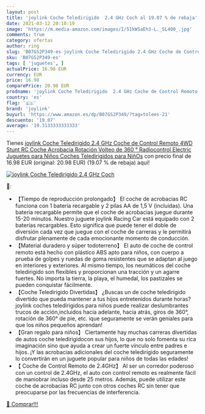 ```yaml
---
layout: post
title: 'joylink Coche Teledirigido  2.4 GHz Coch al 19.07 % de rebaja'
date: 2021-03-12 20:10:19
image: 'https://m.media-amazon.com/images/I/51kWSaEh3-L._SL400_.jpg'
comments: true
category: ofertas
author: ring
slug: 'B07GS2P349-es joylink Coche Teledirigido 2.4 GHz Coche de Control Remoto...'
sku: 'B07GS2P349-es'
tags: [ 'juguetes', ]
actualPrice: 16.98 EUR
currency: EUR
price: 16.98
comparePrice: 20.98 EUR
prodname: 'joylink Coche Teledirigido  2.4 GHz Coche de Control Remoto 4WD Stunt RC Coche Acrobacia Rotación Volteo de 360 ° Radiocontrol Electric Juguetes para Niños Coches Teledirigidos para NiñOs'
country: 'es'
flag: '🇪🇸'
brand: 'joylink'
buyurl: 'https://www.amazon.es/dp/B07GS2P349/?tag=tolees-21'
descuento: '19.07'
average: '19.3133333333333'
---
```


Tienes [joylink Coche Teledirigido  2.4 GHz Coche de Control Remoto 4WD Stunt RC Coche Acrobacia Rotación Volteo de 360 ° Radiocontrol Electric Juguetes para Niños Coches Teledirigidos para NiñOs](https://www.amazon.es/dp/B07GS2P349/?tag=tolees-21) con precio final de  16.98 EUR (original: 20.98 EUR) (19.07 %  de rebaja) aqui!

[![joylink Coche Teledirigido  2.4 GHz Coch](https://m.media-amazon.com/images/I/51kWSaEh3-L._SL400_.jpg)](https://www.amazon.es/dp/B07GS2P349/?tag=tolees-21)

🔎:

- 【Tiempo de reproducción prolongado】 El coche de acrobacias RC funciona con 1 batería recargable y 2 pilas AA de 1,5 V (incluidas). Una batería recargable permite que el coche de acrobacias juegue durante 15-20 minutos. Nuestro juguete joylink Racing Car está equipado con 2 baterías recargables. Esto significa que puede tener el doble de diversión cada vez que juegue con el coche de carreras y le permitirá disfrutar plenamente de cada emocionante momento de conducción.
- 【Material duradero y súper todoterreno】 El auto de coche de control remoto está hecho con plástico ABS apto para niños, con cuerpo a prueba de golpes y ruedas de goma resistentes que se adaptan al juego en interiores y exteriores. Al mismo tiempo, los neumáticos del coche teledirigido son flexibles y proporcionan una tracción y un agarre fuertes. No importa la tierra, la playa, el humedal, los pastizales se pueden conquistar fácilmente.
- 【Coche Teledirigido Divertidas】 ¿Buscas un de coche teledirigido divertido que pueda mantener a tus hijos entretenidos durante horas? joylink coches teledirigidos para niños puede realizar deslumbrantes trucos de acción,incluidos hacia adelante, hacia atrás, giros de 360°, rotación de 360° de pie, etc. ique seguramente se verán geniales para que los niños pequeños aprendan!
- 【Gran regalo para niños】 Ciertamente hay muchas carreras divertidas de autos coche teledirigidocon sus hijos, lo que no solo fomenta su rica imaginación sino que ayuda a crear un fuerte vínculo entre padres e hijos. ¡Y las acrobacias adicionales del coche teledirigido seguramente lo convertirán en un juguete popular para niños de todas las edades!
- 【 Coche de Control Remoto de 2.4GHz】 Al ser un corredor poderoso con un control de 2.4GHz, el auto con control remoto es realmente fácil de maniobrar incluso desde 25 metros. Además, puede utilizar este coche de acrobacias RC junto con otros coches RC sin tener que preocuparse por las frecuencias de interferencia.

[🛒 Comprar!!!](https://www.amazon.es/dp/B07GS2P349/?tag=tolees-21)
